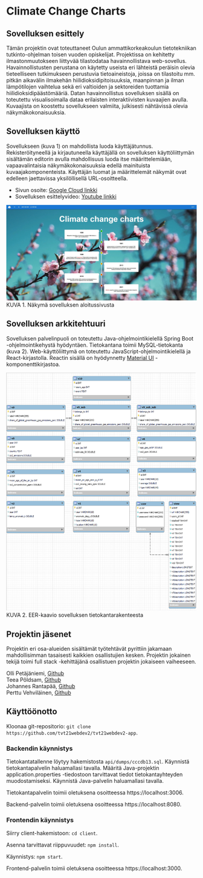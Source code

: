# Climate Change Charts

## Sovelluksen esittely

Tämän projektin ovat toteuttaneet Oulun ammattikorkeakoulun tietotekniikan tutkinto-ohjelman toisen vuoden opiskelijat. Projektissa on kehitetty ilmastonmuutokseen liittyvää tilastodataa havainnollistava web-sovellus. Havainnollistusten perustana on käytetty useista eri lähteistä peräisin olevia tieteelliseen tutkimukseen perustuvia tietoaineistoja, joissa on tilastoitu mm. pitkän aikavälin ilmakehän hiilidioksidipitoisuuksia, maanpinnan ja ilman lämpötilojen vaihtelua sekä eri valtioiden ja sektoreiden tuottamia hiilidioksidipäästömääriä. Datan havainnollistus sovelluksen sisällä on toteutettu visualisoimalla dataa erilaisten interaktiivisten kuvaajien avulla. Kuvaajista on koostettu sovellukseen valmiita, julkisesti nähtävissä olevia näkymäkokonaisuuksia.

## Sovelluksen käyttö

Sovellukseen (kuva 1) on mahdollista luoda käyttäjätunnus. Rekisteröityneellä ja kirjautuneella käyttäjällä on sovelluksen käyttöliittymän sisältämän editorin avulla mahdollisuus luoda itse määrittelemiään, vapaavalintaisia näkymäkokonaisuuksia edellä mainituista kuvaajakomponenteista. Käyttäjän luomat ja määrittelemät näkymät ovat edelleen jaettavissa yksilöllisellä URL-osoitteella. 

- Sivun osoite: [Google Cloud linkki](#)
- Sovelluksen esittelyvideo: [Youtube linkki](#)

![Sovelluksen etusivu](/client/src/images/frontpage.jpg "Climate Change Charts etusivu")
KUVA 1. Näkymä sovelluksen aloitussivusta

## Sovelluksen arkkitehtuuri

Sovelluksen palvelinpuoli on toteutettu Java-ohjelmointikielellä Spring Boot -ohjelmointikehystä hyödyntäen. Tietokantana toimii MySQL-tietokanta (kuva 2). Web-käyttöliittymä on toteutettu JavaScript-ohjelmointikielellä ja React-kirjastolla. Reactin sisällä on hyödynnetty [Material UI](https://mui.com/) -komponenttikirjastoa.

![Tietokantarakenne](/client/src/images/db-eer.png "Tietokannan EER-diagrammi")
KUVA 2. EER-kaavio sovelluksen tietokantarakenteesta

## Projektin jäsenet

Projektin eri osa-alueiden sisältämät työtehtävät pyrittiin jakamaan mahdollisimman tasaisesti kaikkien osallistujien kesken. Projektin jokainen tekijä toimi full stack -kehittäjänä osallistuen projektin jokaiseen vaiheeseen. 

Olli Petäjäniemi, [Github](https://github.com/petajaol)
<br>Teea Põldsam, [Github](https://github.com/tpoldsam) 
<br>Johannes Rantapää, [Github](https://github.com/Necromunda) 
<br>Perttu Vehviläinen, [Github](https://github.com/Penamonni) 

## Käyttöönotto

Kloonaa git-repositorio: `git clone https://github.com/tvt21webdev2/tvt21webdev2-app`.

### Backendin käynnistys

Tietokantatallenne löytyy hakemistosta `api/dumps/cccdb13.sql`. Käynnistä tietokantapalvelin haluamallasi tavalla. Määritä Java-projektin application.properties -tiedostoon tarvittavat tiedot tietokantayhteyden muodostamiseksi. Käynnistä Java-palvelin haluamallasi tavalla. 

Tietokantapalvelin toimii oletuksena osoitteessa https://localhost:3006. 

Backend-palvelin toimii oletuksena osoitteessa https://localhost:8080.

### Frontendin käynnistys

Siirry client-hakemistoon: `cd client`. 

Asenna tarvittavat riippuvuudet: `npm install`. 

Käynnistys: `npm start`. 

Frontend-palvelin toimii oletuksena osoitteessa https://localhost:3000. 
